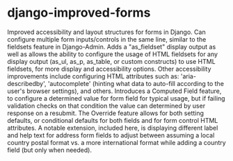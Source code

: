 # django-improved-forms
Improved accessibility and layout structures for forms in Django. Can configure multiple form inputs/controls in the same line, similar to the fieldsets feature in Django-Admin. Adds a "as_fieldset" display output as well as allows the ability to configure the usage of HTML fieldsets for any display output (as_ul, as_p, as_table, or custom constructs) to use HTML fieldsets, for more display and accessibility options. Other accessibility improvements include configuring HTML attributes such as: 'aria-describedby', 'autocomplete' (hinting what data to auto-fill according to the user's browser settings), and others. Introduces a Computed Field feature, to configure a determined value for form field for typical usage, but if failing validation checks on that condition the value can determined by user response on a resubmit. The Override feature allows for both setting defaults, or conditional defaults for both fields and for form control HTML attributes. A notable extension, included here, is displaying different label and help text for address form fields to adjust between assuming a local country postal format vs. a more international format while adding a country field (but only when needed). 
